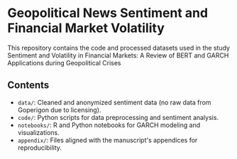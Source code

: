 # Geopolitical News Sentiment and Financial Market Volatility

This repository contains the code and processed datasets used in the study Sentiment and Volatility in Financial Markets: A Review of BERT and GARCH Applications during Geopolitical Crises

## Contents

- `data/`: Cleaned and anonymized sentiment data (no raw data from Goperigon due to licensing).
- `code/`: Python scripts for data preprocessing and sentiment analysis.
- `notebooks/`: R and Python notebooks for GARCH modeling and visualizations.
- `appendix/`: Files aligned with the manuscript's appendices for reproducibility.


